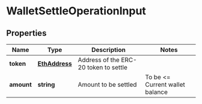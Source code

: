 # WalletSettleOperationInput

## Properties
Name | Type | Description | Notes
------------ | ------------- | ------------- | -------------
**token** | [**EthAddress**](EthAddress.md) | Address of the ERC-20 token to settle |
**amount** | **string** | Amount to be settled | To be <= Current wallet balance